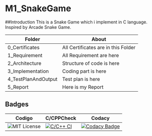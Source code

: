 # M1_SnakeGame
##Introduction
This is a Snake Game which i implement in  C language. Inspired by Arcade Snake Game.

| Folder | About| 
| -----------| --------------- |
|0_Certificates| All Certificates are in this Folder|
|1_Requirement	|All Requirement are here|
|2_Architecture|	Structure of code is here|
|3_Implementation	|Coding part is here|
|4_TestPlanAndOutput|	Test plan is here|
|5_Report|	Here is my Report|


## Badges

| Codigo | C/CPPCheck | Codacy| 
| -----------| --------------- |--------------- |
|![MIT License](https://api.codiga.io/project/31118/score/svg)|[![C/C++ CI](https://github.com/gaurav0903/M1_SnakeGame/actions/workflows/c-cpp1.yml/badge.svg)](https://github.com/gaurav0903/M1_SnakeGame/actions/workflows/c-cpp1.yml) |[![Codacy Badge](https://app.codacy.com/project/badge/Grade/b4a96a0f379a4d67a860a1756388143f)](https://www.codacy.com/gh/gaurav0903/M1_SnakeGame/dashboard?utm_source=github.com&amp;utm_medium=referral&amp;utm_content=gaurav0903/M1_SnakeGame&amp;utm_campaign=Badge_Grade)|







